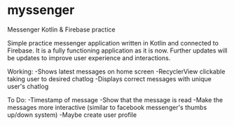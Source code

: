 # myssenger
Messenger
Kotlin & Firebase practice

Simple practice messenger application written in Kotlin and connected to Firebase. It is a fully functioning application as it is now. Further updates will be updates to improve user experience and interactions.

Working:
  -Shows latest messages on home screen
  -RecyclerView clickable taking user to desired chatlog
  -Displays correct messages with unique user's chatlog
  
To Do:
  -Timestamp of message
  -Show that the message is read
  -Make the messages more interactive (similar to facebook messenger's thumbs up/down system)
  -Maybe create user profile
